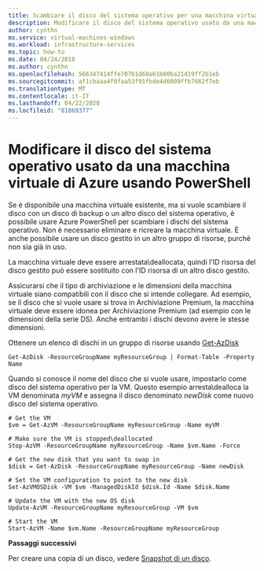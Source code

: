 ```yaml
---
title: Scambiare il disco del sistema operativo per una macchina virtuale di Azure con PowerShell '
description: Modificare il disco del sistema operativo usato da una macchina virtuale di Azure usando PowerShell.
author: cynthn
ms.service: virtual-machines-windows
ms.workload: infrastructure-services
ms.topic: how-to
ms.date: 04/24/2018
ms.author: cynthn
ms.openlocfilehash: 566347414ffe707b1d68a61b00ba21d19ff2b1eb
ms.sourcegitcommit: af1cbaaa4f0faa53f91fbde4d6009ffb7662f7eb
ms.translationtype: MT
ms.contentlocale: it-IT
ms.lasthandoff: 04/22/2020
ms.locfileid: "81869377"
---
```

# <a name="change-the-os-disk-used-by-an-azure-vm-using-powershell"></a>Modificare il disco del sistema operativo usato da una macchina virtuale di Azure usando PowerShell

Se è disponibile una macchina virtuale esistente, ma si vuole scambiare il disco con un disco di backup o un altro disco del sistema operativo, è possibile usare Azure PowerShell per scambiare i dischi del sistema operativo. Non è necessario eliminare e ricreare la macchina virtuale. È anche possibile usare un disco gestito in un altro gruppo di risorse, purché non sia già in uso.

 

La macchina virtuale deve essere arrestata\deallocata, quindi l'ID risorsa del disco gestito può essere sostituito con l'ID risorsa di un altro disco gestito.

Assicurarsi che il tipo di archiviazione e le dimensioni della macchina virtuale siano compatibili con il disco che si intende collegare. Ad esempio, se il disco che si vuole usare si trova in Archiviazione Premium, la macchina virtuale deve essere idonea per Archiviazione Premium (ad esempio con le dimensioni della serie DS). Anche entrambi i dischi devono avere le stesse dimensioni.

Ottenere un elenco di dischi in un gruppo di risorse usando [Get-AzDisk](https://docs.microsoft.com/powershell/module/az.compute/get-azdisk)

```azurepowershell-interactive
Get-AzDisk -ResourceGroupName myResourceGroup | Format-Table -Property Name
```
 
Quando si conosce il nome del disco che si vuole usare, impostarlo come disco del sistema operativo per la VM. Questo esempio arresta\dealloca la VM denominata *myVM* e assegna il disco denominato *newDisk* come nuovo disco del sistema operativo. 
 
```azurepowershell-interactive 
# Get the VM 
$vm = Get-AzVM -ResourceGroupName myResourceGroup -Name myVM 

# Make sure the VM is stopped\deallocated
Stop-AzVM -ResourceGroupName myResourceGroup -Name $vm.Name -Force

# Get the new disk that you want to swap in
$disk = Get-AzDisk -ResourceGroupName myResourceGroup -Name newDisk

# Set the VM configuration to point to the new disk  
Set-AzVMOSDisk -VM $vm -ManagedDiskId $disk.Id -Name $disk.Name 

# Update the VM with the new OS disk
Update-AzVM -ResourceGroupName myResourceGroup -VM $vm 

# Start the VM
Start-AzVM -Name $vm.Name -ResourceGroupName myResourceGroup

```

**Passaggi successivi**

Per creare una copia di un disco, vedere [Snapshot di un disco](snapshot-copy-managed-disk.md).
